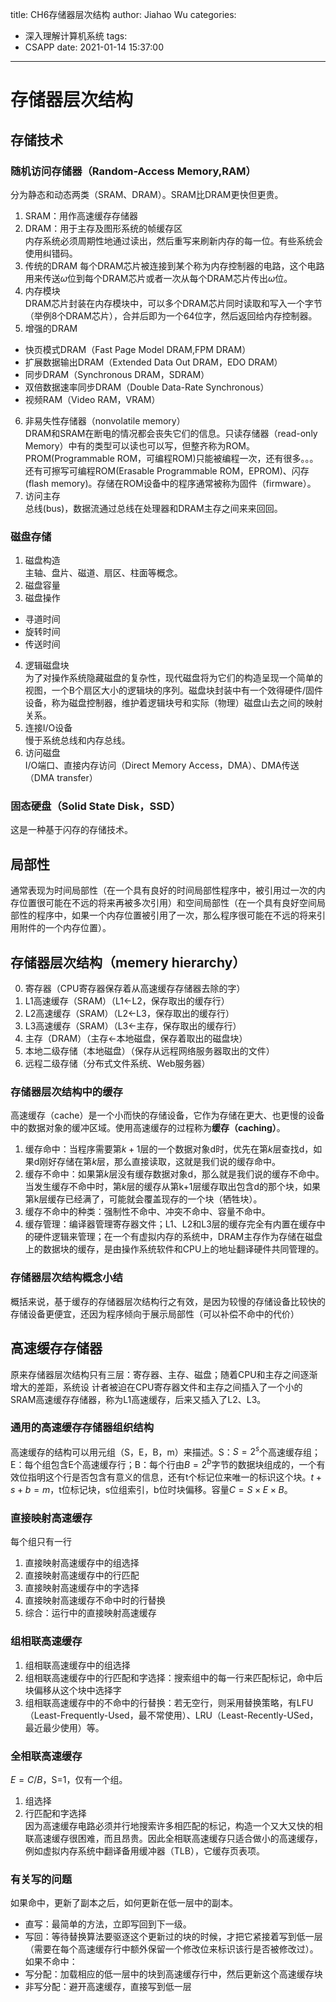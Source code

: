 title: CH6存储器层次结构
author: Jiahao Wu
categories:
  - 深入理解计算机系统
tags:
  - CSAPP
date: 2021-01-14 15:37:00
---
# **存储器层次结构**

## **存储技术**

### **随机访问存储器（Random-Access Memory,RAM）**

分为静态和动态两类（SRAM、DRAM）。SRAM比DRAM更快但更贵。  
1. SRAM：用作高速缓存存储器  
2. DRAM：用于主存及图形系统的帧缓存区  
内存系统必须周期性地通过读出，然后重写来刷新内存的每一位。有些系统会使用纠错码。  
3. 传统的DRAM
每个DRAM芯片被连接到某个称为内存控制器的电路，这个电路用来传送$\omega$位到每个DRAM芯片或者一次从每个DRAM芯片传出$\omega$位。  
4. 内存模块  
DRAM芯片封装在内存模块中，可以多个DRAM芯片同时读取和写入一个字节（举例8个DRAM芯片），合并后即为一个64位字，然后返回给内存控制器。  
5. 增强的DRAM  
- 快页模式DRAM（Fast Page Model DRAM,FPM DRAM）
- 扩展数据输出DRAM（Extended Data Out DRAM，EDO DRAM）
- 同步DRAM（Synchronous DRAM，SDRAM）
- 双倍数据速率同步DRAM（Double Data-Rate Synchronous）
- 视频RAM（Video RAM，VRAM）
6. 非易失性存储器（nonvolatile memory）  
DRAM和SRAM在断电的情况都会丧失它们的信息。只读存储器（read-only Memory）中有的类型可以读也可以写，但整齐称为ROM。  
PROM(Programmable ROM，可编程ROM)只能被编程一次，还有很多。。。  
还有可擦写可编程ROM(Erasable Programmable ROM，EPROM)、闪存(flash memory)。存储在ROM设备中的程序通常被称为固件（firmware）。
7. 访问主存  
总线(bus)，数据流通过总线在处理器和DRAM主存之间来来回回。

### **磁盘存储**  

1. 磁盘构造  
主轴、盘片、磁道、扇区、柱面等概念。
2. 磁盘容量
3. 磁盘操作  
- 寻道时间
- 旋转时间
- 传送时间
4. 逻辑磁盘块  
为了对操作系统隐藏磁盘的复杂性，现代磁盘将为它们的构造呈现一个简单的视图，一个B个扇区大小的逻辑块的序列。磁盘块封装中有一个效得硬件/固件设备，称为磁盘控制器，维护着逻辑块号和实际（物理）磁盘山去之间的映射关系。
5. 连接I/O设备    
慢于系统总线和内存总线。
6. 访问磁盘  
I/O端口、直接内存访问（Direct Memory Access，DMA）、DMA传送（DMA transfer）

### **固态硬盘（Solid State Disk，SSD）**

这是一种基于闪存的存储技术。

## **局部性**

通常表现为时间局部性（在一个具有良好的时间局部性程序中，被引用过一次的内存位置很可能在不远的将来再被多次引用）和空间局部性（在一个具有良好空间局部性的程序中，如果一个内存位置被引用了一次，那么程序很可能在不远的将来引用附件的一个内存位置）。

## **存储器层次结构（memery hierarchy）**

0. 寄存器（CPU寄存器保存着从高速缓存存储器去除的字）  
1. L1高速缓存（SRAM）（L1<-L2，保存取出的缓存行）  
2. L2高速缓存（SRAM）（L2<-L3，保存取出的缓存行）  
3. L3高速缓存（SRAM）（L3<-主存，保存取出的缓存行）  
4. 主存（DRAM）（主存<-本地磁盘，保存着取出的磁盘块）  
5. 本地二级存储（本地磁盘）（保存从远程网络服务器取出的文件）  
6. 远程二级存储（分布式文件系统、Web服务器）  

### **存储器层次结构中的缓存**

高速缓存（cache）是一个小而快的存储设备，它作为存储在更大、也更慢的设备中的数据对象的缓冲区域。使用高速缓存的过程称为**缓存（caching）**。  
1. 缓存命中：当程序需要第$k+1$层的一个数据对象d时，优先在第$k$层查找d，如果d刚好存储在第$k$层，那么直接读取，这就是我们说的缓存命中。  
2. 缓存不命中：如果第$k$层没有缓存数据对象d，那么就是我们说的缓存不命中。当发生缓存不命中时，第$k$层的缓存从第k+1层缓存取出包含d的那个块，如果第k层缓存已经满了，可能就会覆盖现存的一个块（牺牲块）。  
3. 缓存不命中的种类：强制性不命中、冲突不命中、容量不命中。  
4. 缓存管理：编译器管理寄存器文件；L1、L2和L3层的缓存完全有内置在缓存中的硬件逻辑来管理；在一个有虚拟内存的系统中，DRAM主存作为存储在磁盘上的数据块的缓存，是由操作系统软件和CPU上的地址翻译硬件共同管理的。  

### **存储器层次结构概念小结**

概括来说，基于缓存的存储器层次结构行之有效，是因为较慢的存储设备比较快的存储设备更便宜，还因为程序倾向于展示局部性（可以补偿不命中的代价）

## **高速缓存存储器**

原来存储器层次结构只有三层：寄存器、主存、磁盘；随着CPU和主存之间逐渐增大的差距，系统设
计者被迫在CPU寄存器文件和主存之间插入了一个小的SRAM高速缓存存储器，称为L1高速缓存，后来又插入了L2、L3。

### **通用的高速缓存存储器组织结构**

高速缓存的结构可以用元组（S，E，B，m）来描述。S：$S=2^s$个高速缓存组；E：每个组包含E个高速缓存行；B：每个行由$B=2^b$字节的数据块组成的，一个有效位指明这个行是否包含有意义的信息，还有t个标记位来唯一的标识这个块。$t+s+b=m$，t位标记块，s位组索引，b位时块偏移。容量$C=S\times E\times B$。

### **直接映射高速缓存**

每个组只有一行  
1. 直接映射高速缓存中的组选择  
2. 直接映射高速缓存中的行匹配  
3. 直接映射高速缓存中的字选择  
4. 直接映射高速缓存不命中时的行替换  
5. 综合：运行中的直接映射高速缓存  

### **组相联高速缓存**

1. 组相联高速缓存中的组选择  
2. 组相联高速缓存中的行匹配和字选择：搜索组中的每一行来匹配标记，命中后块偏移从这个块中选择字  
3. 组相联高速缓存中的不命中的行替换：若无空行，则采用替换策略，有LFU（Least-Frequently-Used，最不常使用）、LRU（Least-Recently-USed，最近最少使用）等。  

### **全相联高速缓存**

$E=C/B$，S=1，仅有一个组。
1. 组选择  
2. 行匹配和字选择  
因为高速缓存电路必须并行地搜索许多相匹配的标记，构造一个又大又快的相联高速缓存很困难，而且昂贵。因此全相联高速缓存只适合做小的高速缓存，例如虚拟内存系统中翻译备用缓冲器（TLB），它缓存页表项。

### **有关写的问题**

如果命中，更新了副本之后，如何更新在低一层中的副本。  
- 直写：最简单的方法，立即写回到下一级。  
- 写回：等待替换算法要驱逐这个更新过的块的时候，才把它紧接着写到低一层（需要在每个高速缓存行中额外保留一个修改位来标识该行是否被修改过）。  
如果不命中：  
- 写分配：加载相应的低一层中的块到高速缓存行中，然后更新这个高速缓存块  
- 非写分配：避开高速缓存，直接写到低一层